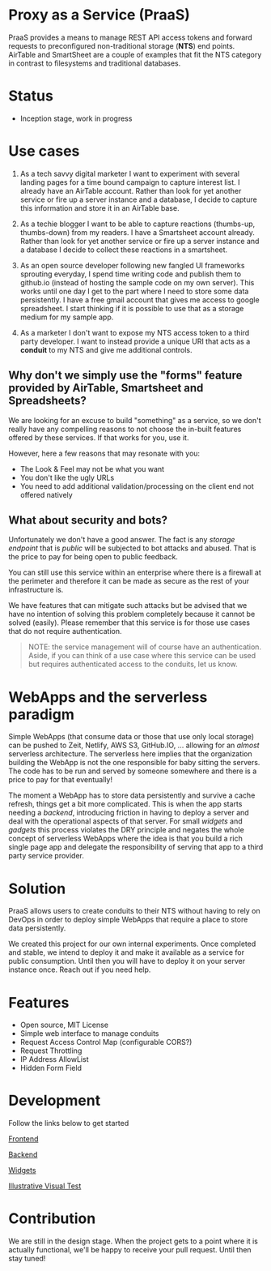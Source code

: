 # Proxy as a Service (PraaS)

PraaS provides a means to manage REST API access tokens and forward requests to preconfigured non-traditional storage (**NTS**) end points. AirTable and SmartSheet are a couple of examples that fit the NTS category in contrast to filesystems and traditional databases.

# Status

- Inception stage, work in progress

# Use cases

1. As a tech savvy digital marketer I want to experiment with several landing pages for a time bound campaign to capture interest list. I already have an AirTable account. Rather than look for yet another service or fire up a server instance and a database, I decide to capture this information and store it in an AirTable base.

2. As a techie blogger I want to be able to capture reactions (thumbs-up, thumbs-down) from my readers. I have a Smartsheet account already. Rather than look for yet another service or fire up a server instance and a database I decide to collect these reactions in a smartsheet.

3. As an open source developer following new fangled UI frameworks sprouting everyday, I spend time writing code and publish them to github.io (instead of hosting the sample code on my own server). This works until one day I get to the part where I need to store some data persistently. I have a free gmail account that gives me access to google spreadsheet. I start thinking if it is possible to use that as a storage medium for my sample app.

4. As a marketer I don't want to expose my NTS access token to a third party developer. I want to instead provide a unique URI that acts as a **conduit** to my NTS and give me additional controls.

## Why don't we simply use the "forms" feature provided by AirTable, Smartsheet and Spreadsheets?

We are looking for an excuse to build "something" as a service, so we don't really have any compelling reasons to not choose the in-built features offered by these services. If that works for you, use it.

However, here a few reasons that may resonate with you:

- The Look & Feel may not be what you want
- You don't like the ugly URLs
- You need to add additional validation/processing on the client end not offered natively

## What about security and bots?

Unfortunately we don't have a good answer. The fact is any _storage endpoint_ that is _public_ will be subjected to bot attacks and abused. That is the price to pay for being open to public feedback.

You can still use this service within an enterprise where there is a firewall at the perimeter and therefore it can be made as secure as the rest of your infrastructure is.

We have features that can mitigate such attacks but be advised that we have no intention of solving this problem completely because it cannot be solved (easily). Please remember that this service is for those use cases that do not require authentication.

> NOTE: the service management will of course have an authentication. Aside, if you can think of a use case where
> this service can be used but requires authenticated access to the conduits, let us know.

# WebApps and the serverless paradigm

Simple WebApps (that consume data or those that use only local storage) can be pushed to Zeit, Netlify, AWS S3, GitHub.IO, ... allowing for an _almost_ serverless architecture. The serverless here implies that the organization building the WebApp is not the one responsible for baby sitting the servers. The code has to be run and served by someone somewhere and there is a price to pay for that eventually!

The moment a WebApp has to store data persistently and survive a cache refresh, things get a bit more complicated. This is when the app starts needing a _backend_, introducing friction in having to deploy a server and deal with the operational aspects of that server. For small _widgets_ and _gadgets_ this process violates the DRY principle and negates the whole concept of serverless WebApps where the idea is that you build a rich single page app and delegate the responsibility of serving that app to a third party service provider.

# Solution

PraaS allows users to create conduits to their NTS without having to rely on DevOps in order to deploy simple WebApps that require a place to store data persistently.

We created this project for our own internal experiments. Once completed and stable, we intend to deploy it and make it available as a service for public consumption. Until then you will have to deploy it on your server instance once. Reach out if you need help.

# Features

- Open source, MIT License
- Simple web interface to manage conduits
- Request Access Control Map (configurable CORS?)
- Request Throttling
- IP Address AllowList
- Hidden Form Field

# Development

Follow the links below to get started

[Frontend](praas-app/README.md)  

[Backend](backend/README.md)  

[Widgets](examples/widget-gallery/README.md)  

[Illustrative Visual Test](visual-test/README.md)  


# Contribution

We are still in the design stage. When the project gets to a point where it is actually functional, we'll be happy to receive your pull request. Until then stay tuned!
